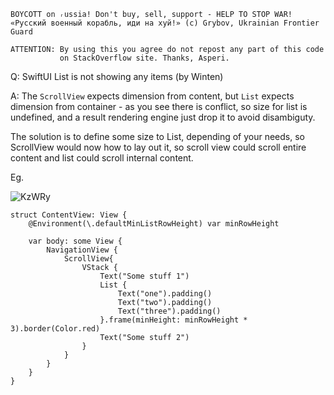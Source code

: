 ```
BOYCOTT on ᵣussia! Don't buy, sell, support - HELP TO STOP WAR!
«Русский военный корабль, иди на хуй!» (c) Grybov, Ukrainian Frontier Guard

ATTENTION: By using this you agree do not repost any part of this code
           on StackOverflow site. Thanks, Asperi.
```

Q: SwiftUI List is not showing any items (by Winten)

A: The `ScrollView` expects dimension from content, but `List` expects dimension from container - as you see there is conflict, so size for list is undefined, and a result rendering engine just drop it to avoid disambiguty.

The solution is to define some size to List, depending of your needs, so ScrollView would now how to lay out it, so scroll view could scroll entire content and list could scroll internal content.

Eg.

![KzWRy](https://user-images.githubusercontent.com/62171579/163792238-6aea0789-76e0-4fd4-96c1-69e64f9fcc1b.png)


```
struct ContentView: View {
    @Environment(\.defaultMinListRowHeight) var minRowHeight

    var body: some View {
        NavigationView {
            ScrollView{
                VStack {
                    Text("Some stuff 1")
                    List {
                        Text("one").padding()
                        Text("two").padding()
                        Text("three").padding()
                    }.frame(minHeight: minRowHeight * 3).border(Color.red)
                    Text("Some stuff 2")
                }
            }
        }
    }
}
```
